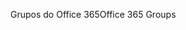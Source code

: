 <span data-ttu-id="fd011-101">Grupos do Office 365</span><span class="sxs-lookup"><span data-stu-id="fd011-101">Office 365 Groups</span></span>